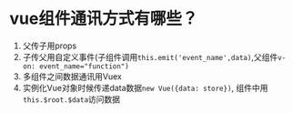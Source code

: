 # vue组件通讯方式有哪些？

1. 父传子用props
2. 子传父用自定义事件(子组件调用`this.emit('event_name',data)`,父组件`v-on: event_name="function")`
3. 多组件之间数据通讯用Vuex
4. 实例化Vue对象时候传递data数据`new Vue({data: store})`, 组件中用`this.$root.$data`访问数据